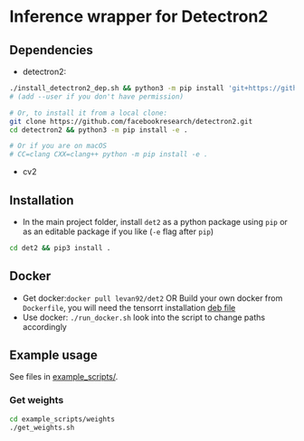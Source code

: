 # Inference wrapper for Detectron2

## Dependencies

- detectron2:

```bash
./install_detectron2_dep.sh && python3 -m pip install 'git+https://github.com/facebookresearch/detectron2.git'
# (add --user if you don't have permission)

# Or, to install it from a local clone:
git clone https://github.com/facebookresearch/detectron2.git
cd detectron2 && python3 -m pip install -e .

# Or if you are on macOS
# CC=clang CXX=clang++ python -m pip install -e .
```
- cv2

## Installation

- In the main project folder, install `det2` as a python package using `pip` or as an editable package if you like (`-e` flag after `pip`)

```bash
cd det2 && pip3 install .
```

## Docker

- Get docker:`docker pull levan92/det2` OR Build your own docker from `Dockerfile`, you will need the tensorrt installation [deb file](https://drive.google.com/file/d/10NT4GYOAOjrwdSGPJS6v6uyVtduW-Pa3/view?usp=sharing)
- Use docker: `./run_docker.sh` look into the script to change paths accordingly

## Example usage

See files in [example_scripts/](./example_scripts/).

### Get weights

```bash
cd example_scripts/weights
./get_weights.sh
```
